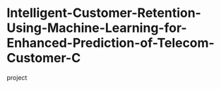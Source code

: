 # Intelligent-Customer-Retention-Using-Machine-Learning-for-Enhanced-Prediction-of-Telecom-Customer-C
project
